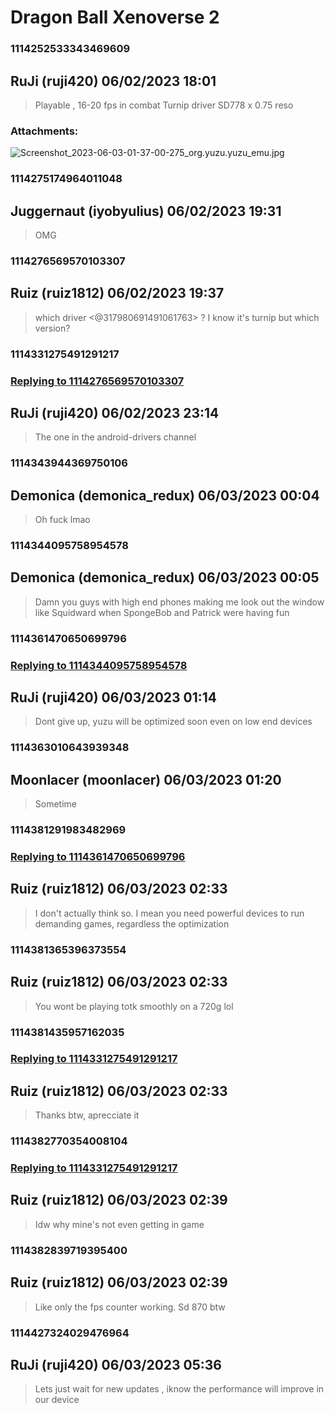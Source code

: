 # Dragon Ball Xenoverse 2
### 1114252533343469609
## RuJi (ruji420) 06/02/2023 18:01 

> Playable , 16-20 fps in combat
> Turnip driver
> SD778
> x 0.75 reso
### Attachments: 
![Screenshot_2023-06-03-01-37-00-275_org.yuzu.yuzu_emu.jpg](https://yuzudiscordbackup.s3.us-west-2.amazonaws.com/files-media/1114252533343469609_Screenshot_2023-06-03-01-37-00-275_org.yuzu.yuzu_emu.jpg)

### 1114275174964011048
## Juggernaut (iyobyulius) 06/02/2023 19:31 

> OMG

### 1114276569570103307
## Ruiz (ruiz1812) 06/02/2023 19:37 

> which driver <@317980691491061763> ? I know it's turnip but which version?

### 1114331275491291217
### [Replying to 1114276569570103307](#1114276569570103307)
## RuJi (ruji420) 06/02/2023 23:14 

> The one in the android-drivers channel

### 1114343944369750106
## Demonica (demonica_redux) 06/03/2023 00:04 

> Oh fuck lmao

### 1114344095758954578
## Demonica (demonica_redux) 06/03/2023 00:05 

> Damn you guys with high end phones making me look out the window like Squidward when SpongeBob and Patrick were having fun

### 1114361470650699796
### [Replying to 1114344095758954578](#1114344095758954578)
## RuJi (ruji420) 06/03/2023 01:14 

> Dont give up, yuzu will be optimized soon even on low end devices

### 1114363010643939348
## Moonlacer (moonlacer) 06/03/2023 01:20 

> Sometime

### 1114381291983482969
### [Replying to 1114361470650699796](#1114361470650699796)
## Ruiz (ruiz1812) 06/03/2023 02:33 

> I don't actually think so. I mean you need powerful devices to run demanding games, regardless the optimization

### 1114381365396373554
## Ruiz (ruiz1812) 06/03/2023 02:33 

> You wont be playing totk smoothly on a 720g lol

### 1114381435957162035
### [Replying to 1114331275491291217](#1114331275491291217)
## Ruiz (ruiz1812) 06/03/2023 02:33 

> Thanks btw, aprecciate it

### 1114382770354008104
### [Replying to 1114331275491291217](#1114331275491291217)
## Ruiz (ruiz1812) 06/03/2023 02:39 

> Idw why mine's not even getting in game

### 1114382839719395400
## Ruiz (ruiz1812) 06/03/2023 02:39 

> Like only the fps counter working. Sd 870 btw

### 1114427324029476964
## RuJi (ruji420) 06/03/2023 05:36 

> Lets just wait for new updates , iknow the performance will improve in our device

